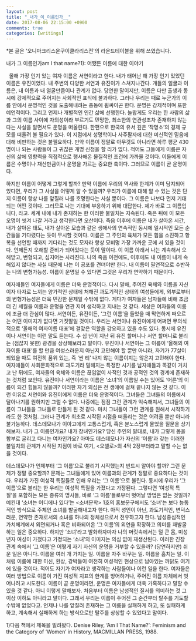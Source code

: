 ```yaml
---
layout: post
title: "_내가_이_이름인가__"
date: 2017-08-06 22:15:00 +0900
comments: true 
categories: [writings] 
---
```

*본 글은 '오니마크리스운구이쿨라리스전'의 라운드테이블을 위해 쓰였습니다.



내가 그 이름인가am I that name?1): 어쨌든 이름에 대한 이야기



   
올해 가장 인기 있는 여자 이름은 서연이라고 한다. 내가 태어난 해 가장 인기 있었던 이름은 유진이었다. 내 주변의 다양한 서연과 유진이가 스쳐지나간다. 걔들의 얼굴과 이름은, 내 이름과 내 얼굴만큼이나 관계가 없다. 당연한 말이지만, 이름은 다만 출생과 동시에 강제적으로 주어지는 사회적인 표식에 불과하다. 그러나 우리는 때로 누군가의 이름 안에서 운명적인 것을 도출해내려는 충동에 휩싸이곤 한다. 운명은 강제적이며 또한 예언적이다. 그리고 언제나 개별적인 인간 삶에 선행한다. 놀랍게도 우리는 한 사람의 삶과 그의 이름 사이에 자의성이라 부르기도 민망한, 최소한의 연관성조차 존재하지 않는다는 사실을 알면서도 운명을 떠올린다. 한편으로 한국의 유서 깊은 ‘작명소’의 경제 규모를 떠올려 볼 필요가 있다. 이 지점에서 성명학이나 사주팔자에 대한 미신적인 믿음에 대해 비판하는 것은 불필요하다. 만약 이름이 정말로 아무것도 아니라면 하루 평균 430명이나 되는 사람들이 그 귀찮은 개명 신청을 할 리가 없다. 적어도 그들에게 이름은 자신의 삶에 영향력을 직접적으로 행사해온 물질적인 조건에 가까울 것이다. 이들에게 이름은 수명이나 재산만큼이나 운명을 가르는 중요한 축이다. 그러므로 이름이 곧 운명이다. 

하지만 이름이 어떻게 그렇게 할까? 만약 이름에 우리의 역사와 한계가 이미 담지되어 있다면, 우리가 그 사실을 어떻게 알 수 있을까? 우리가 이름에 대해 알 수 있는 것은 단지 이름이 항상 나를 앞질러 나를 호명한다는 사실 뿐이다. 그 이름은 나보다 먼저 기대되는 어떤 것이다. 그러므로 나는 기대에 부응하기 위해 대답한다. 제가 바로 그 이름입니다, 라고. 세계 내에 내가 존재하는 한 이러한 불일치는 지속된다. 죽은 뒤에 이 모든 오명이 씻겨 나갈 거라고 생각한다면 오산이다. 죽음 이후에 이름은 내가 살아온 시간, 내가 살아온 태도, 내가 살아온 모습과 같은 생애사의 연속적인 동시에 일시적인 모든 순간들을 기다렸다는 듯이 무시할 것이다. 이름은 그 주인의 육체가 모든 힘을 소진하고 항복을 선언할 때까지 기다리는 것도 모자라 항상 묘비명 가장 가까운 곳에 서 있을 것이다. 언제든지 오해할 준비가 되어있다는 듯이 말이다. 이 이름 아래서 나는 계속해서 오해받고, 변형되고, 심지어는 사라진다. 나의 죽음 이전에도, 이후에도 내 이름이 내게 속해있지 않다는 사실 때문에 나는 이 공포를 견뎌야만 한다. 내 이름이 필연적으로 수반하는 나의 변형가능성. 이름이 운명일 수 있다면 그것은 우리가 연약하기 때문이다. 

여자애들인 여자들에게 이름은 더욱 운명적이다. 다시 말해, 주어진 육체와 이름을 자신이자 타자로 느끼는 양가적인 상태에 처해진 과도기적인 상태의 여성들에게, 외부로부터의 변형가능성은 더욱 민감한 문제일 수밖에 없다. 게다가 여자들은 남자들에 비해 조금 더 긴 세월을 이름과 운명을 연관 지어 생각하고 지내는 것 같다. 세상은 여자들의 이름에 조금 더 관심이 많다. 서연이든, 유진이든, ‘그런 이름’을 들었을 때 막연하게 떠오르는 어떤 이미지가 없다면 거짓말일 것이다. 우리는 서연이나 유진이에게 어쩌면 무의식적으로 ‘올해의 여자이름 대표’에 걸맞은 역할을 강요하고 있을 수도 있다. 동시에 유진이나 서연이는 이런 말도 듣는다. 수 십 년이 지난 뒤 유진 할머니나 서연 할머니로 불리는 (점잖지 못한) 광경을 상상해보라고 말이다. 유진이나 서연이는 그 이름이 ‘올해의 여자이름 대표’를 할 만큼 여성스러운지 아닌지 고민해야 할 뿐만 아니라, 자기가 77살이 되었을 때도 여전히 품위 있는, 즉 ‘싼 티’ 나지 않는 이름이지는 않은지 고민해야 한다. 여자애들이 사회문화적으로 과도기라 말해지는 특정한 시기를 남자애들과 똑같이 거치고 난 뒤에도, 여자들의 육체와 이름은 끊임없이 사적인 것과 공적인 것의 경계에 존재하는 것처럼 보인다. 유진이나 서연이라는 이름은 ‘소녀’의 이름일 수는 있어도 ‘어른’의 이름이 되긴 힘들지 않을까? 이러한 자기 의심은 전 생애에 걸쳐 끝나지 않는 것 같다. 이런 이유로 서연이와 유진이에게 이름은 더욱 운명적이다. 그녀들은 그녀들의 이름에서 달아나기를 원하지만 그럴 수 없다. 나중에는 점점 그런 관계가 익숙해져서, 그녀들의 이름이 그녀들을 그녀들로 만들게 된 것 같다. 마치 그녀들이 그런 관계를 원해서 시작하기라도 한 것처럼. 그러나 관계가 최초로 시작된 시점을 떠올리는 것은 어려울 뿐만 아니라 불가능하다. 데스데모나가 이아고에게 고통스럽게, 혹은 분노스럽게 물었을 질문을 상기해보자. 내가 그 이름인가요? 내가 창녀인가요? 당신 주인의 말대로, 내가 그렇게 몸을 함부로 굴리고 다니는 여자인가요? 아마도 데스데모나가 자신의 ‘이름’과 갖는 이러한 불일치의 관계가 시작된 지점이 바로 여기, <오셀로>의 4막 2장부터라고 말할 수는 없을 것이다. 

데스데모나가 언제부터 ‘그 이름’으로 불리기 시작했는지 반드시 알아야 할까? 그런 문제가 정말 중요할까? 문제는 그녀들에게 있어 이름과의 관계가 정말로 중요하다는 것이다. 우리가 가진 여성적 특질들로 인해 우리는 ‘그 이름’으로 불린다. 동시에 우리가 ‘그 이름’으로 불리는 한 우리는 여성적 특질을 가졌다고 가정된다. 그렇다면 ‘여성적 특질’을 포함하는 모든 종류의 명사들, 바로 ‘그 이름’들로부터 벗어날 방법은 없는 것일까? 예컨대 ‘소녀는 어디에나 있다’는 <소녀문학> 1호의 홍보문구에서도 ‘소녀’는 보다 능동적인 방식으로 주체인 소녀를 발굴해내고자 한다. 아직 성인이 아닌, 과도기적인, 변덕스러운, 연약한 존재로서의 소녀를 하나의 정체성으로서 전유하고자 한다. 남성중심적인 가치체계에서 외면되거나 혹은 비하되어온 ‘그 이름’의 외연을 확장하고 의미를 재발굴하는 일은 중요하다. 하지만 ‘소녀’라고 발화하자마자 나의 머릿속에서는 덜 큰 몸, 미성년자 여성이 가졌다고 가정되는 ‘소녀’의 이미지는 의심 없이 재생산된다. 이러한 긴장 관계 속에서 ‘그 이름’은 어떻게 자기 자신의 운명을 거부할 수 있을까? (당연하지만) 쉬운 일은 아니다. 이름을 여러 개 가지는 일. 이름을 자주 바꾸는 일. 이름을 훔치는 일. 이처럼 이름에 대한 미신, 환상, 강박들이 여전히 여성적인 현상으로 남아있는 까닭도 여기에 있을 것이다. 적어도 자기가 여자라고 생각하는 사람들이나 이런 일을 한다. 여자들은 여러 방법으로 이름이 가진 여성적 지표의 한계를 방어하거나, 주어진 이름 자체에서 벗어나려고 시도한다. 이름이 곧 운명이라면, 운명은 여자들에게 더욱 가혹하다고 말할 수 있을 것 같다. 아니 이렇게 말해보자. 처음부터 이름은 남성적인 질서를 의미하는 것 그 이상 이하도 아니라고 말이다. 그래서 우리는 이름이 주어진 그 순간부터 탈주를 기도할 수밖에 없었다고. 언제나 나를 앞질러 존재하는 그 이름을 실패하게 하고, 또 실패하게 하고, 계속해서 실패하게 하는 방식으로만 탈주를 상상할 수 있었다고 말이다. 




1)다음 책에서 제목을 빌려왔다. Denise Riley, ‘Am I That Name?’: Feminism and the Category of ‘Women’ in History, MACMILLAN PRESS, 1988.
 
